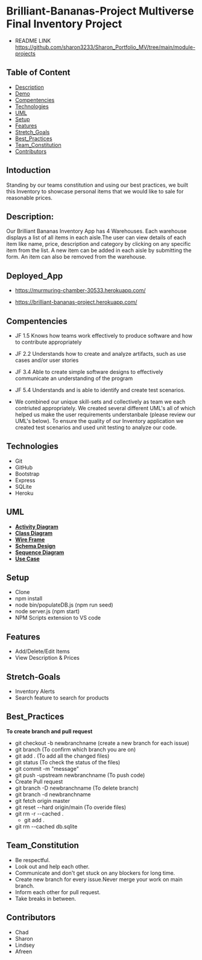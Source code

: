 # Brilliant-Bananas-Project Multiverse Final Inventory Project 
* README LINK https://github.com/sharon3233/Sharon_Portfolio_MV/tree/main/module-projects

## Table of Content 
* [Description](#Description)
* [Demo](Deployed_App)
* [Compentencies](#Compentencies)
* [Technologies](#Technologies)
* [UML](#UML)
* [Setup](Setup)
* [Features](#Features)
* [Stretch_Goals](#Stretch-Goals)
* [Best_Practices](#Best_Practices)
* [Team_Constitution](Team_Constitution)
* [Contributors](#Contributors)

## Intoduction 
Standing by our teams constitution and using our best practices, we built this Inventory to showcase personal items that we would like to sale for reasonable prices.


## Description:
Our Brilliant Bananas Inventory App has 4 Warehouses. Each warehouse displays a list of all items in each aisle.The user can view details of each item like name, price, description and category by clicking on any specific item from the list. A new item can be added in each aisle by submitting the form. An item can also be removed from the warehouse.



## Deployed_App
- https://murmuring-chamber-30533.herokuapp.com/

- https://brilliant-bananas-project.herokuapp.com/

## Compentencies
* JF 1.5
Knows how teams work effectively to produce software and how to contribute appropriately
* JF 2.2
Understands how to create and analyze artifacts, such as use cases and/or user stories
* JF 3.4
Able to create simple software designs to effectively communicate an understanding of the program
* JF 5.4 
Understands and is able to identify and create test scenarios.

* We combined our unique skill-sets and collectively as team we each contriuted appropriately. We created several different UML's all of which helped us make the user requirements understanbale (please review our UML's below). To ensure the quality of our Inventory application we created test scenarios and used unit testing to analyze our code. 

## Technologies
- Git 
- GitHub 
- Bootstrap
- Express 
- SQLite
- Heroku

## UML
 - **[Activity Diagram](./UML/activitydiagram/)**
 - **[Class Diagram](./UML/Warehouse%20UML/classdiagram.png/)**
 - **[Wire Frame](./UML/wireframe/)**
 - **[Schema Design](./UML/Warehouse%20UML/schemadesign.png/)**
 - **[Sequence Diagram](./UML/Warehouse%20UML/sequence.png/)**
 - **[Use Case](./UML/Warehouse%20UML/usecase.png/)**


## Setup
- Clone 
- npm install 
- node bin/populateDB.js (npm run seed)
- node server.js         (npm start)
- NPM Scripts extension to VS code 

## Features
- Add/Delete/Edit Items
- View Description & Prices 

## Stretch-Goals
- Inventory Alerts
- Search feature to search for products 



## Best_Practices 
 **To create branch and pull request**
- git checkout -b newbranchname (create a new branch for each issue) 
- git branch (To confirm which branch you are on)
- git add . (To add all the changed files) 
- git status (To check the status of the files) 
- git commit -m "message"
- git push -upstream newbranchname (To push code)
- Create Pull request 
- git branch -D newbranchname (To delete branch)
- git branch -d newbranchname
- git fetch origin master
- git reset --hard origin/main (To overide files)
- git rm -r --cached . 
     - git add .
- git rm --cached db.sqlite

## Team_Constitution
- Be respectful.
- Look out and help each other.
- Communicate and don't get stuck on any blockers for long time.
- Create new branch for every issue.Never merge your work on main branch.
- Inform each other for pull request.
- Take breaks in between.
                 
## Contributors
- Chad
- Sharon
- Lindsey
- Afreen
                 




